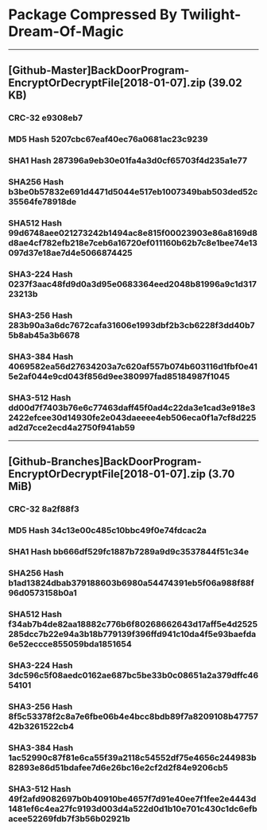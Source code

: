 # Package Compressed By Twilight-Dream-Of-Magic

-----

## [Github-Master]BackDoorProgram-EncryptOrDecryptFile[2018-01-07].zip (39.02 KB)

### CRC-32			e9308eb7
### MD5 Hash			5207cbc67eaf40ec76a0681ac23c9239
### SHA1 Hash		287396a9eb30e01fa4a3d0cf65703f4d235a1e77
### SHA256 Hash		b3be0b57832e691d4471d5044e517eb1007349bab503ded52c35564fe78918de
### SHA512 Hash		99d6748aee021273242b1494ac8e815f00023903e86a8169d8d8ae4cf782efb218e7ceb6a16720ef011160b62b7c8e1bee74e13097d37e18ae7d4e5066874425
### SHA3-224 Hash	0237f3aac48fd9d0a3d95e0683364eed2048b81996a9c1d31723213b
### SHA3-256 Hash	283b90a3a6dc7672cafa31606e1993dbf2b3cb6228f3dd40b75b8ab45a3b6678
### SHA3-384 Hash	4069582ea56d27634203a7c620af557b074b603116d1fbf0e415e2af044e9cd043f856d9ee380997fad85184987f1045
### SHA3-512 Hash	dd00d7f7403b76e6c77463daff45f0ad4c22da3e1cad3e918e32422efcee30d14930fe2e043daeeee4eb506eca0f1a7cf8d225ad2d7cce2ecd4a2750f941ab59

-----

## [Github-Branches]BackDoorProgram-EncryptOrDecryptFile[2018-01-07].zip (3.70 MiB)

### CRC-32			8a2f88f3
### MD5 Hash			34c13e00c485c10bbc49f0e74fdcac2a
### SHA1 Hash		bb666df529fc1887b7289a9d9c3537844f51c34e
### SHA256 Hash		b1ad13824dbab379188603b6980a54474391eb5f06a988f88f96d0573158b0a1
### SHA512 Hash		f34ab7b4de82aa18882c776b6f80268662643d17aff5e4d2525285dcc7b22e94a3b18b779139f396ffd941c10da4f5e93baefda6e52eccce855059bda1851654
### SHA3-224 Hash	3dc596c5f08aedc0162ae687bc5be33b0c08651a2a379dffc4654101
### SHA3-256 Hash	8f5c53378f2c8a7e6fbe06b4e4bcc8bdb89f7a8209108b4775742b3261522cb4
### SHA3-384 Hash	1ac52990c87f81e6ca55f39a2118c54552df75e4656c244983b82893e86d51bdafee7d6e26bc16e2cf2d2f84e9206cb5
### SHA3-512 Hash	49f2afd9082697b0b40910be4657f7d91e40ee7f1fee2e4443d1481ef6c4ea27fc9193d003d4a522d0d1b10e701c430c1dc6efbacee52269fdb7f3b56b02921b
